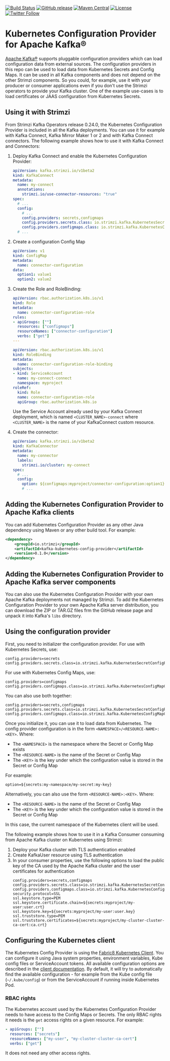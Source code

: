 [![Build Status](https://dev.azure.com/cncf/strimzi/_apis/build/status/kafka-kubernetes-config-provider?branchName=main)](https://dev.azure.com/cncf/strimzi/_build/latest?definitionId=32&branchName=main)
[![GitHub release](https://img.shields.io/github/release/strimzi/kafka-kubernetes-config-provider.svg)](https://github.com/strimzi/kafka-kubernetes-config-provider/releases/latest)
[![Maven Central](https://maven-badges.herokuapp.com/maven-central/io.strimzi/kafka-kubernetes-config-provider/badge.svg)](https://maven-badges.herokuapp.com/maven-central/io.strimzi/kafka-kubernetes-config-provider)
[![License](https://img.shields.io/badge/license-Apache--2.0-blue.svg)](http://www.apache.org/licenses/LICENSE-2.0)
[![Twitter Follow](https://img.shields.io/twitter/follow/strimziio?style=social)](https://twitter.com/strimziio)

# Kubernetes Configuration Provider for Apache Kafka®

[Apache Kafka®](https://kafka.apache.org) supports pluggable configuration providers which can load configuration data from external sources.
The configuration providers in this repo can be used to load data from Kubernetes Secrets and Config Maps.
It can be used in all Kafka components and does not depend on the other Strimzi components. 
So you could, for example, use it with your producer or consumer applications even if you don't use the Strimzi operators to provide your Kafka cluster.
One of the example use-cases is to load certificates or JAAS configuration from Kubernetes Secrets.

## Using it with Strimzi

From Strimzi Kafka Operators release 0.24.0, the Kubernetes Configuration Provider is included in all the Kafka deployments.
You can use it for example with Kafka Connect, Kafka Mirror Maker 1 or 2 and with Kafka Connect connectors.
The following example shows how to use it with Kafka Connect and Connectors:

1) Deploy Kafka Connect and enable the Kubernetes Configuration Provider:
    ```yaml
    apiVersion: kafka.strimzi.io/v1beta2
    kind: KafkaConnect
    metadata:
      name: my-connect
      annotations:
        strimzi.io/use-connector-resources: "true"
    spec:
      # ...
      config:
        # ...
        config.providers: secrets,configmaps
        config.providers.secrets.class: io.strimzi.kafka.KubernetesSecretConfigProvider
        config.providers.configmaps.class: io.strimzi.kafka.KubernetesConfigMapConfigProvider
      # ...
    ```

2) Create a configuration Config Map
    ```yaml
    apiVersion: v1
    kind: ConfigMap
    metadata:
      name: connector-configuration
    data:
      option1: value1
      option2: value2
    ```

3) Create the Role and RoleBinding:
    ```yaml
    apiVersion: rbac.authorization.k8s.io/v1
    kind: Role
    metadata:
      name: connector-configuration-role
    rules:
    - apiGroups: [""]
      resources: ["configmaps"]
      resourceNames: ["connector-configuration"]
      verbs: ["get"]
    ---

    apiVersion: rbac.authorization.k8s.io/v1
    kind: RoleBinding
    metadata:
      name: connector-configuration-role-binding
    subjects:
    - kind: ServiceAccount
      name: my-connect-connect
      namespace: myproject
    roleRef:
      kind: Role
      name: connector-configuration-role
      apiGroup: rbac.authorization.k8s.io
    ```

    Use the Service Account already used by your Kafka Connect deployment, which is named `<CLUSTER_NAME>-connect` where `<CLUSTER_NAME>` is the name of your KafkaConnect custom resource.

4) Create the connector:
    ```yaml
    apiVersion: kafka.strimzi.io/v1beta2
    kind: KafkaConnector
    metadata:
      name: my-connector
      labels:
        strimzi.io/cluster: my-connect
    spec:
      # ...
      config:
        option: ${configmaps:myproject/connector-configuration:option1}
        # ...
    ```

## Adding the Kubernetes Configuration Provider to Apache Kafka clients

You can add Kubernetes Configuration Provider as any other Java dependency using Maven or any other build tool.
For example:

```xml
<dependency>
    <groupId>io.strimzi</groupId>
    <artifactId>kafka-kubernetes-config-provider</artifactId>
    <version>0.1.0</version>
</dependency>
```

## Adding the Kubernetes Configuration Provider to Apache Kafka server components

You can also use the Kubernetes Configuration Provider with your own Apache Kafka deployments not managed by Strimzi. 
To add the Kubernetes Configuration Provider to your own Apache Kafka server distribution, you can download the ZIP or TAR.GZ files frm the GitHub release page and unpack it into Kafka's `libs` directory.

## Using the configuration provider

First, you need to initializer the configuration provider.
For use with Kubernetes Secrets, use:

```properties
config.providers=secrets
config.providers.secrets.class=io.strimzi.kafka.KubernetesSecretConfigProvider
```

For use with Kubernetes Config Maps, use:

```properties
config.providers=configmaps
config.providers.configmaps.class=io.strimzi.kafka.KubernetesConfigMapConfigProvider
```

You can also use both together:

```properties
config.providers=secrets,configmaps
config.providers.secrets.class=io.strimzi.kafka.KubernetesSecretConfigProvider
config.providers.configmaps.class=io.strimzi.kafka.KubernetesConfigMapConfigProvider
```

Once you initialize it, you can use it to load data from Kubernetes.
The config provider configuration is in the form `<NAMESPACE>/<RESOURCE-NAME>:<KEY>`.
Where:
* The `<NAMESPACE>` is the namespace where the Secret or Config Map exists
* The `<RESOURCE-NAME>` is the name of the Secret or Config Map
* The `<KEY>` is the key under which the configuration value is stored in the Secret or Config Map

For example:
```properties
option=${secrets:my-namespace/my-secret:my-key}
```

Alternatively, you can also use the form `<RESOURCE-NAME>:<KEY>`.
Where:
* The `<RESOURCE-NAME>` is the name of the Secret or Config Map
* The `<KEY>` is the key under which the configuration value is stored in the Secret or Config Map

In this case, the current namespace of the Kubernetes client will be used.

The following example shows how to use it in a Kafka Consumer consuming from Apache Kafka cluster on Kubernetes using Strimzi:

1) Deploy your Kafka cluster with TLS authentication enabled
2) Create KafkaUser resource using TLS authentication
3) In your consumer properties, use the following options to load the public key of the CA used by the Apache Kafka cluster and the user certificates for authentication
    ```properties
    config.providers=secrets,configmaps
    config.providers.secrets.class=io.strimzi.kafka.KubernetesSecretConfigProvider
    config.providers.configmaps.class=io.strimzi.kafka.KubernetesConfigMapConfigProvider
    security.protocol=SSL
    ssl.keystore.type=PEM
    ssl.keystore.certificate.chain=${secrets:myproject/my-user:user.crt}
    ssl.keystore.key=${secrets:myproject/my-user:user.key}
    ssl.truststore.type=PEM
    ssl.truststore.certificates=${secrets:myproject/my-cluster-cluster-ca-cert:ca.crt}
    ```

## Configuring the Kubernetes client

The Kubernetes Config Provider is using the [Fabric8 Kubernetes Client](https://github.com/fabric8io/kubernetes-client).
You can configure it using Java system properties, environment variables, Kube config files or ServiceAccount tokens.
All available configuration options are described in the [client documentation](https://github.com/fabric8io/kubernetes-client#configuring-the-client).
By default, it will try to automatically find the available configuration - for example from the Kube config file (`~/.kube/config`) or from the ServiceAccount if running inside Kubernetes Pod.

### RBAC rights

The Kubernetes account used by the Kubernetes Configuration Provider needs to have access to the Config Maps or Secrets.
The only RBAC rights it needs is the `get` access rights on a given resource.
For example:

```yaml
- apiGroups: [""]
  resources: ["secrets"]
  resourceNames: ["my-user", "my-cluster-cluster-ca-cert"]
  verbs: ["get"]
```

It does not need any other access rights.
